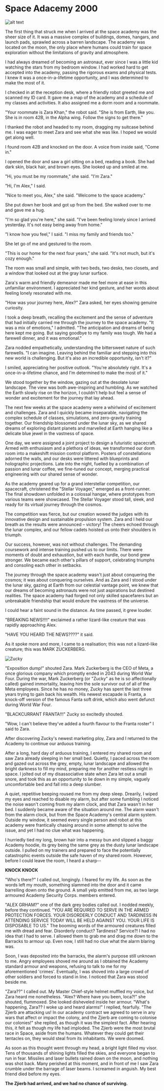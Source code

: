# Space Adacemy 2000

![alt text](space-academy.jpeg "Space academy landscape")

The first thing that struck me when I arrived at the space academy was the sheer size of it. It was a massive complex of buildings, domes, hangars, and launch pads, sprawled across a barren landscape. The academy was located on the moon, the only place where humans could train for space exploration without the limitations of gravity and atmosphere.

I had always dreamed of becoming an astronaut, ever since I was a little kid watching the stars from my bedroom window. I had worked hard to get accepted into the academy, passing the rigorous exams and physical tests. I knew it was a once-in-a-lifetime opportunity, and I was determined to make the most of it.

I checked in at the reception desk, where a friendly robot greeted me and scanned my ID card. It gave me a map of the academy and a schedule of my classes and activities. It also assigned me a dorm room and a roommate.

"Your roommate is Zara Khan," the robot said. "She is from Earth, like you. She is in room 42B, in the Alpha wing. Follow the signs to get there."

I thanked the robot and headed to my room, dragging my suitcase behind me. I was eager to meet Zara and see what she was like. I hoped we would get along well.

I found room 42B and knocked on the door. A voice from inside said, "Come in."

I opened the door and saw a girl sitting on a bed, reading a book. She had dark skin, black hair, and brown eyes. She looked up and smiled at me.

"Hi, you must be my roommate," she said. "I'm Zara."

"Hi, I'm Alex," I said.

"Nice to meet you, Alex," she said. "Welcome to the space academy."

She put down her book and got up from the bed. She walked over to me and gave me a hug.

"I'm so glad you're here," she said. "I've been feeling lonely since I arrived yesterday. It's not easy being away from home."

"I know how you feel," I said. "I miss my family and friends too."

She let go of me and gestured to the room.

"This is our home for the next four years," she said. "It's not much, but it's cozy enough."

The room was small and simple, with two beds, two desks, two closets, and a window that looked out at the gray lunar surface.

Zara's warm and friendly demeanor made me feel more at ease in this unfamiliar environment. I appreciated her kind gesture, and her words about feeling lonely resonated with me.

"How was your journey here, Alex?" Zara asked, her eyes showing genuine curiosity.

I took a deep breath, recalling the excitement and the sense of adventure that had initially carried me through the journey to the space academy. "It was a mix of emotions," I admitted. "The anticipation and dreams of being here kept me going. But saying goodbye to my family was tough. We had a farewell dinner, and it was emotional."

Zara nodded empathetically, understanding the bittersweet nature of such farewells. "I can imagine. Leaving behind the familiar and stepping into this new world is challenging. But it's also an incredible opportunity, isn't it?"

I smiled, appreciating her positive outlook. "You're absolutely right. It's a once-in-a-lifetime chance, and I'm determined to make the most of it."

We stood together by the window, gazing out at the desolate lunar landscape. The view was both awe-inspiring and humbling. As we watched the Earth slowly rise on the horizon, I couldn't help but feel a sense of wonder and excitement for the journey that lay ahead.

The next few weeks at the space academy were a whirlwind of excitement and challenges. Zara and I quickly became inseparable, navigating the complex schedule of classes, simulations, and zero-gravity training together. Our friendship blossomed under the lunar sky, as we shared dreams of exploring distant planets and marvelled at Earth hanging like a delicate blue jewel in the vastness of space.

One day, we were assigned a joint project to design a futuristic spacecraft. Armed with enthusiasm and a plethora of ideas, we transformed our dorm room into a makeshift mission control platform. Posters of constellations adorned the walls, and our desks were littered with blueprints and holographic projections. Late into the night, fuelled by a combination of passion and lunar coffee, we fine-tuned our concept, merging practical engineering with our shared sense of wonder.

As the academy geared up for a grand interstellar competition, our spacecraft, christened the "Stellar Voyager," emerged as a front-runner. The final showdown unfolded in a colossal hangar, where prototypes from various teams were showcased. The Stellar Voyager stood tall, sleek, and ready for its virtual journey through the cosmos.

The competition was fierce, but our creation wowed the judges with its innovative design and sustainable propulsion system. Zara and I held our breath as the results were announced – victory! The cheers echoed through the lunar complex, and our fellow cadets hoisted us onto their shoulders in triumph.

Our success, however, was not without challenges. The demanding coursework and intense training pushed us to our limits. There were moments of doubt and exhaustion, but with each hurdle, our bond grew stronger. We became each other's pillars of support, celebrating triumphs and consoling each other in setbacks.

The journey through the space academy wasn't just about conquering the cosmos; it was about conquering ourselves. And as Zara and I stood under the lunar sky, gazing at Earth from our celestial vantage point, we knew that our dreams of becoming astronauts were not just aspirations but destined realities. The space academy had forged not only skilled spacefarers but an unbreakable friendship that would endure the vastness of the universe.

I could hear a faint sound in the distance. As time passed, it grew louder.

"BREAKING NEWS!!!!" exclaimed a rather lizard-like creature that was rapidly approaching Alex.

"HAVE YOU HEARD THE NEWS????" it said.

As it spoke more and more, I came to a realisation; this was not a lizard-like creature; this was MARK ZUCKERBERG.

![Zucky](images/mark_zucky.jpeg "Mark Zucky")

"Exposition dump!" shouted Zara.
Mark Zuckerberg is the CEO of Meta, a once glorious company which promptly ended in 2043 during World War Four.
During the war, Mark Zuckerberg (or "Zucky" as he is so affectionally called) gained immortality, leaving him the sole survivor out of all of the Meta employees.
Since he has no money, Zucky has spent the last three years trying to gain back his wealth. His newest escapade is Franta, a knock-off version of the famous Fanta soft drink, which also went defunct during World War Four.

"BLACKCURRANT FRANTA!!!" Zucky so excitedly shouted.

"Wow, I can't believe they've added a fourth flavour to the Franta roster" I said to Zara.

After discovering Zucky's newest marketing ploy, Zara and I returned to the Academy to continue our arduous training.

After a long, hard day of arduous training, I entered my shared room and saw Zara already sleeping in her small bed. Quietly, I paced across the room and gazed out across the grey, empty, lunar landscape and allowed the bright darkness to fill my mind, preparing me for another restless night in space. I jolted out of my disassociative state when Zara let out a small snore, and took this as an opportunity to lie down in my simple, vaguely uncomfortable bed and fall into a deep slumber. 

A quiet, repetitive beeping roused me from my deep sleep. Drearily, I wiped my eyes and reached to disable my alarm, but after some fumbling I noticed the noise wasn't coming from my alarm clock, and that Zara wasn't in her bed. I suddenly became aware of the situation around me. The alarm wasn't from the alarm clock, but from the Space Academy's central alarm system. Outside my window, it seemed every single person and robot at this academy were frantically chasing around in some attempt to solve the issue, and yet I had no clue what was happening.

I hurriedly tied my long, brown hair into a messy bun and slipped a baggy Academy hoodie, its grey being the same grey as the dusty lunar landscape outside. I pulled on my trainers and prepared to face the potentially catastrophic events outside the safe haven of my shared room. However, before I could leave the room, I heard a sharp--

**KNOCK KNOCK**

"Who's there?" I called out, longingly. I feared for my life. As soon as the words left my mouth, something slammed into the door and it came barrelling down onto the ground. A small yelp emitted from me, as two large armoured Academy Security Corps. members entered.

"ALEX GRHAM?" one of the dark grey bodies called out. I nodded meekly, before they continued. "YOU ARE REQUIRED TO SERVE IN THE ARMED PROTECTION FORCES. YOUR DISORDERLY CONDUCT AND TARDINESS IN ATTENDING SERVICE TODAY WILL BE HELD AGAINST YOU. YOUR LIFE IS DISPOSABLE TO US." The booming words of the armoured creatures filled me with dread and fear. Disorderly conduct? Tardiness? Service?! I had no idea that I had to serve. I allowed them to grab me and drag me down to the Barracks to armour up. Even now, I still had no clue what the alarm blaring was.

Soon, I was deposited into the barracks, the alarm's purpose still unknown to me. Angry employees shoved me around as I obtained the Academy standard armour and weapons, refusing to talk to me for my aforementioned 'crimes'. Eventually, I was shoved into a large crowd of other soldiers and forced to stand in line. I noticed that Zara was stood beside me.

"Zara??" I called out. My Master Chief-style helmet muffled my voice, but Zara heard me nonetheless. 
"Alex? Where have you been, loca?!" she shouted, flummoxed.  She looked disheveled inside her  armour.
"What's happening, Zara?? I woke up and heard alarms!" I replied, fearfully.
"The Zjierb are attacking us! In our academy contract we agreed to serve in any wars that affect or impact the colony, and the Zjierb are coming to colonise our colonies!" she replied, as though it was the simplest fact. After hearing this, it felt as though my life had imploded. The Zjierb were the most brutal race in Space, aside from the humans. Whatever they could get their tentacles on, they would steal from its inhabitants. We were doomed.

As soon as this thought went through my head, a bright light filled my visor. Tens of thousands of shining lights filled the skies, and everyone began to run in fear. Missiles and laser bullets rained down on the moon, and nothing was shot back. Many perished at this moment, and in front of me I saw Zara crumble under the barrage of laser beams. I screamed in anguish. My best friend died before my eyes.

**The Zjierb had arrived, and we had no chance of surviving.**
